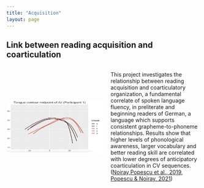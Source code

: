 ```yaml
---
title: "Acquisition"
layout: page
---
```


## Link between reading acquisition and coarticulation

<div style="display: flex; align-items: center;">
    <img src="https://github.com/anisiapopescu/anisiapopescu.github.io/blob/master/contour.png" alt="Your Image" style="width: 50%; margin-right: 20px;">
    <p>This project investigates the relationship between reading acquisition and coarticulatory organization, a fundamental correlate of spoken language fluency,
in preliterate and beginning readers of German, a language which supports consistent grapheme-to-phoneme relationships. 
Results show that higher levels of phonological awareness, larger vocabulary and better reading skill are correlated with lower degrees of anticipatory coarticulation in CV sequences. (<a href="https://www.frontiersin.org/articles/10.3389/fpsyg.2019.02777/full" target="_blank">Noiray,Popescu et al., 2019</a>, <a href="https://www.tandfonline.com/doi/full/10.1080/15475441.2021.1941032" target="_blank">Popescu & Noiray, 2021</a>)</p>
</div>


